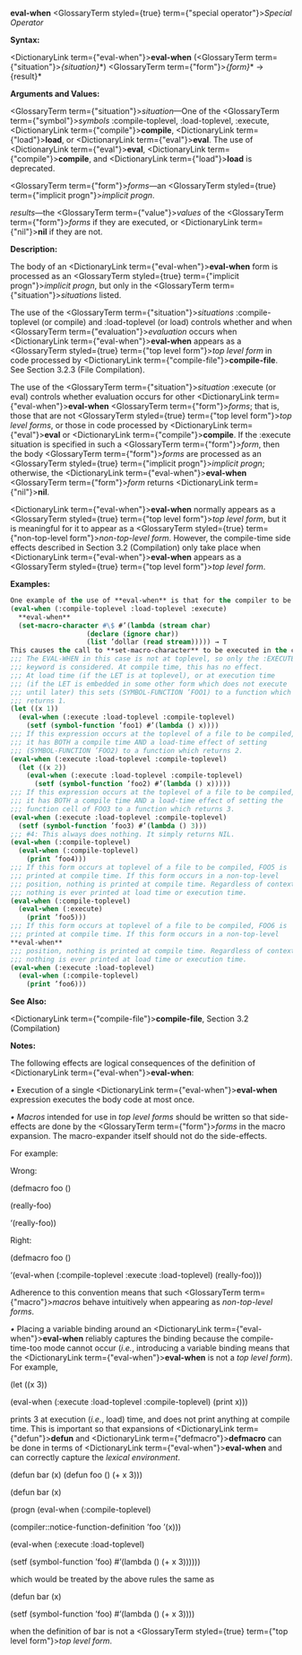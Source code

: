 **eval-when** <GlossaryTerm styled={true} term={"special operator"}><i>Special Operator</i></GlossaryTerm> 



**Syntax:** 



<DictionaryLink  term={"eval-when"}><b>eval-when</b></DictionaryLink> (<GlossaryTerm  term={"situation"}><i>\{situation\}</i></GlossaryTerm>\*) <GlossaryTerm  term={"form"}><i>\{form\}</i></GlossaryTerm>\* → \{result\}\* 



**Arguments and Values:** 



<GlossaryTerm  term={"situation"}><i>situation</i></GlossaryTerm>—One of the <GlossaryTerm  term={"symbol"}><i>symbols</i></GlossaryTerm> :compile-toplevel, :load-toplevel, :execute, <DictionaryLink  term={"compile"}><b>compile</b></DictionaryLink>, <DictionaryLink  term={"load"}><b>load</b></DictionaryLink>, or <DictionaryLink  term={"eval"}><b>eval</b></DictionaryLink>. The use of <DictionaryLink  term={"eval"}><b>eval</b></DictionaryLink>, <DictionaryLink  term={"compile"}><b>compile</b></DictionaryLink>, and <DictionaryLink  term={"load"}><b>load</b></DictionaryLink> is deprecated. 



<GlossaryTerm  term={"form"}><i>forms</i></GlossaryTerm>—an <GlossaryTerm styled={true} term={"implicit progn"}><i>implicit progn</i></GlossaryTerm>. 



*results*—the <GlossaryTerm  term={"value"}><i>values</i></GlossaryTerm> of the <GlossaryTerm  term={"form"}><i>forms</i></GlossaryTerm> if they are executed, or <DictionaryLink  term={"nil"}><b>nil</b></DictionaryLink> if they are not. 



**Description:** 



The body of an <DictionaryLink  term={"eval-when"}><b>eval-when</b></DictionaryLink> form is processed as an <GlossaryTerm styled={true} term={"implicit progn"}><i>implicit progn</i></GlossaryTerm>, but only in the <GlossaryTerm  term={"situation"}><i>situations</i></GlossaryTerm> listed. 



The use of the <GlossaryTerm  term={"situation"}><i>situations</i></GlossaryTerm> :compile-toplevel (or compile) and :load-toplevel (or load) controls whether and when <GlossaryTerm  term={"evaluation"}><i>evaluation</i></GlossaryTerm> occurs when <DictionaryLink  term={"eval-when"}><b>eval-when</b></DictionaryLink> appears as a <GlossaryTerm styled={true} term={"top level form"}><i>top level form</i></GlossaryTerm> in code processed by <DictionaryLink  term={"compile-file"}><b>compile-file</b></DictionaryLink>. See Section 3.2.3 (File Compilation). 



The use of the <GlossaryTerm  term={"situation"}><i>situation</i></GlossaryTerm> :execute (or eval) controls whether evaluation occurs for other <DictionaryLink  term={"eval-when"}><b>eval-when</b></DictionaryLink> <GlossaryTerm  term={"form"}><i>forms</i></GlossaryTerm>; that is, those that are not <GlossaryTerm styled={true} term={"top level form"}><i>top level forms</i></GlossaryTerm>, or those in code processed by <DictionaryLink  term={"eval"}><b>eval</b></DictionaryLink> or <DictionaryLink  term={"compile"}><b>compile</b></DictionaryLink>. If the :execute situation is specified in such a <GlossaryTerm  term={"form"}><i>form</i></GlossaryTerm>, then the body <GlossaryTerm  term={"form"}><i>forms</i></GlossaryTerm> are processed as an <GlossaryTerm styled={true} term={"implicit progn"}><i>implicit progn</i></GlossaryTerm>; otherwise, the <DictionaryLink  term={"eval-when"}><b>eval-when</b></DictionaryLink> <GlossaryTerm  term={"form"}><i>form</i></GlossaryTerm> returns <DictionaryLink  term={"nil"}><b>nil</b></DictionaryLink>. 



<DictionaryLink  term={"eval-when"}><b>eval-when</b></DictionaryLink> normally appears as a <GlossaryTerm styled={true} term={"top level form"}><i>top level form</i></GlossaryTerm>, but it is meaningful for it to appear as a <GlossaryTerm styled={true} term={"non-top-level form"}><i>non-top-level form</i></GlossaryTerm>. However, the compile-time side effects described in Section 3.2 (Compilation) only take place when <DictionaryLink  term={"eval-when"}><b>eval-when</b></DictionaryLink> appears as a <GlossaryTerm styled={true} term={"top level form"}><i>top level form</i></GlossaryTerm>. 



**Examples:**
```lisp
One example of the use of **eval-when** is that for the compiler to be able to read a file properly when it uses user-defined *reader macros*, it is necessary to write 
(eval-when (:compile-toplevel :load-toplevel :execute)  
  **eval-when** 
  (set-macro-character #\$ #’(lambda (stream char) 
			       (declare (ignore char)) 
			       (list ’dollar (read stream))))) → T 
This causes the call to **set-macro-character** to be executed in the compiler’s execution environment, thereby modifying its reader syntax table. 
;;; The EVAL-WHEN in this case is not at toplevel, so only the :EXECUTE 
;;; keyword is considered. At compile time, this has no effect. 
;;; At load time (if the LET is at toplevel), or at execution time 
;;; (if the LET is embedded in some other form which does not execute 
;;; until later) this sets (SYMBOL-FUNCTION ’FOO1) to a function which 
;;; returns 1. 
(let ((x 1)) 
  (eval-when (:execute :load-toplevel :compile-toplevel) 
    (setf (symbol-function ’foo1) #’(lambda () x)))) 
;;; If this expression occurs at the toplevel of a file to be compiled, 
;;; it has BOTH a compile time AND a load-time effect of setting 
;;; (SYMBOL-FUNCTION ’FOO2) to a function which returns 2. 
(eval-when (:execute :load-toplevel :compile-toplevel) 
  (let ((x 2)) 
    (eval-when (:execute :load-toplevel :compile-toplevel) 
      (setf (symbol-function ’foo2) #’(lambda () x))))) 
;;; If this expression occurs at the toplevel of a file to be compiled, 
;;; it has BOTH a compile time AND a load-time effect of setting the 
;;; function cell of FOO3 to a function which returns 3. 
(eval-when (:execute :load-toplevel :compile-toplevel) 
  (setf (symbol-function ’foo3) #’(lambda () 3))) 
;;; #4: This always does nothing. It simply returns NIL. 
(eval-when (:compile-toplevel) 
  (eval-when (:compile-toplevel) 
    (print ’foo4))) 
;;; If this form occurs at toplevel of a file to be compiled, FOO5 is 
;;; printed at compile time. If this form occurs in a non-top-level 
;;; position, nothing is printed at compile time. Regardless of context, 
;;; nothing is ever printed at load time or execution time. 
(eval-when (:compile-toplevel) 
  (eval-when (:execute) 
    (print ’foo5))) 
;;; If this form occurs at toplevel of a file to be compiled, FOO6 is 
;;; printed at compile time. If this form occurs in a non-top-level  
**eval-when** 
;;; position, nothing is printed at compile time. Regardless of context, 
;;; nothing is ever printed at load time or execution time. 
(eval-when (:execute :load-toplevel) 
  (eval-when (:compile-toplevel) 
    (print ’foo6))) 
```
**See Also:** 



<DictionaryLink  term={"compile-file"}><b>compile-file</b></DictionaryLink>, Section 3.2 (Compilation) 



**Notes:** 



The following effects are logical consequences of the definition of <DictionaryLink  term={"eval-when"}><b>eval-when</b></DictionaryLink>: 



*•* Execution of a single <DictionaryLink  term={"eval-when"}><b>eval-when</b></DictionaryLink> expression executes the body code at most once. 



*• Macros* intended for use in *top level forms* should be written so that side-effects are done by the <GlossaryTerm  term={"form"}><i>forms</i></GlossaryTerm> in the macro expansion. The macro-expander itself should not do the side-effects. 



For example: 



Wrong: 



(defmacro foo () 



(really-foo) 



‘(really-foo)) 



Right: 



(defmacro foo () 



‘(eval-when (:compile-toplevel :execute :load-toplevel) (really-foo))) 



Adherence to this convention means that such <GlossaryTerm  term={"macro"}><i>macros</i></GlossaryTerm> behave intuitively when appearing as *non-top-level forms*. 



*•* Placing a variable binding around an <DictionaryLink  term={"eval-when"}><b>eval-when</b></DictionaryLink> reliably captures the binding because the compile-time-too mode cannot occur (*i.e.*, introducing a variable binding means that the <DictionaryLink  term={"eval-when"}><b>eval-when</b></DictionaryLink> is not a *top level form*). For example, 



(let ((x 3)) 



(eval-when (:execute :load-toplevel :compile-toplevel) (print x))) 



prints 3 at execution (*i.e.*, load) time, and does not print anything at compile time. This is important so that expansions of <DictionaryLink  term={"defun"}><b>defun</b></DictionaryLink> and <DictionaryLink  term={"defmacro"}><b>defmacro</b></DictionaryLink> can be done in terms of <DictionaryLink  term={"eval-when"}><b>eval-when</b></DictionaryLink> and can correctly capture the *lexical environment*. 



(defun bar (x) (defun foo () (+ x 3)))  







(defun bar (x) 



(progn (eval-when (:compile-toplevel) 



(compiler::notice-function-definition ’foo ’(x))) 



(eval-when (:execute :load-toplevel) 



(setf (symbol-function ’foo) #’(lambda () (+ x 3)))))) 



which would be treated by the above rules the same as 



(defun bar (x) 



(setf (symbol-function ’foo) #’(lambda () (+ x 3)))) 



when the definition of bar is not a <GlossaryTerm styled={true} term={"top level form"}><i>top level form</i></GlossaryTerm>. 



